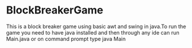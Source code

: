 # BlockBreakerGame
This is a block breaker game using basic awt and swing in java.To run the game you need to have java installed and then through any ide can run Main.java
or on command prompt type java Main
